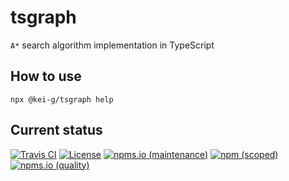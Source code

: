 # tsgraph

`A*` search algorithm implementation in TypeScript

## How to use

```shell
npx @kei-g/tsgraph help
```

## Current status

[![Travis CI](https://img.shields.io/travis/com/kei-g/tsgraph?logo=travis&style=plastic)](https://www.travis-ci.com/github/kei-g/tsgraph)
[![License](https://img.shields.io/github/license/kei-g/tsgraph?style=plastic)](https://opensource.org/licenses/BSD-3-Clause)
[![npms.io (maintenance)](https://img.shields.io/npms-io/maintenance-score/@kei-g/tsgraph?style=plastic)](https://npms.io/search?q=%40kei-g%2Ftsgraph)
[![npm (scoped)](https://img.shields.io/npm/v/@kei-g/tsgraph?logo=npm&style=plastic)](https://npmjs.com/@kei-g/tsgraph)
[![npms.io (quality)](https://img.shields.io/npms-io/quality-score/@kei-g/tsgraph?style=plastic)](https://npms.io/search?q=%40kei-g%2Ftsgraph)
